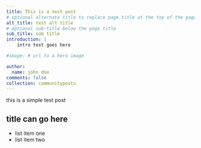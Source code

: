 ```yaml
---
title: This is a test post
# optional alternate title to replace page.title at the top of the page
alt_title: test alt title
# optional sub-title below the page title
sub_title: sub title
introduction: |
    intro text goes here

#image: # url to a hero image

author:
  name: john doe
comments: false
collection: communityposts
---
```



this is a simple test post

## title can go here
  - list item one
  - list item two

